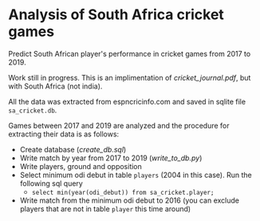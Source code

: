# Analysis of South Africa cricket games

Predict South African player's performance in cricket games from 2017 to 2019.

Work still in progress. This is an implimentation of *cricket_journal.pdf*, but with South Africa (not india).

All the data was extracted from espncricinfo.com and saved in sqlite file `sa_cricket.db`. 

Games between 2017 and 2019 are analyzed and the procedure for extracting their data is as follows:
* Create database (*create_db.sql*)
* Write match by year from 2017 to 2019 (*write_to_db.py*)
* Write players, ground and opposition
* Select minimum odi debut in table `players` (2004 in this case). Run the following sql query
	* `select min(year(odi_debut)) from sa_cricket.player;`
* Write match from the minimum odi debut to 2016 (you can exclude players that are not in table `player` this time around)


